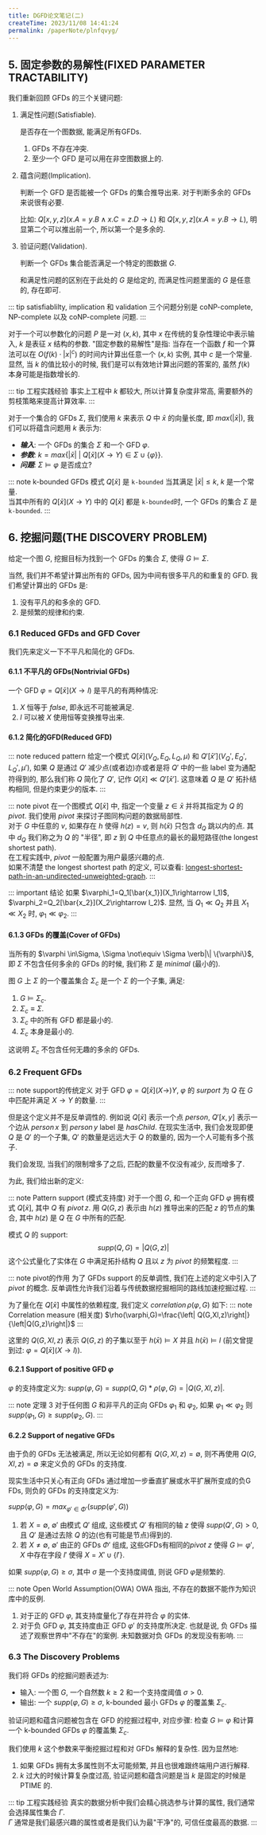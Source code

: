 ```yaml
---
title: DGFD论文笔记(二)
createTime: 2023/11/08 14:41:24
permalink: /paperNote/plnfqvyg/
---
```

## 5. 固定参数的易解性(FIXED PARAMETER TRACTABILITY)
我们重新回顾 GFDs 的三个关键问题:
1. 满足性问题(Satisfiable).

    是否存在一个图数据, 能满足所有GFDs.

    1. GFDs 不存在冲突.
    2. 至少一个 GFD 是可以用在非空图数据上的.

2. 蕴含问题(Implication).

    判断一个 GFD 是否能被一个 GFDs 的集合推导出来. 对于判断多余的 GFDs 来说很有必要.

    比如: $Q[x,y,z](x.A=y.B \wedge x.C=z.D \rightarrow L)$ 和 $Q[x,y,z](x.A=y.B \rightarrow L)$, 明显第二个可以推出前一个, 所以第一个是多余的.

3. 验证问题(Validation).

    判断一个 GFDs 集合能否满足一个特定的图数据 $G$.

    和满足性问题的区别在于此处的 $G$ 是给定的, 而满足性问题里面的 $G$ 是任意的, 存在即可.

::: tip 
satisfiablilty, implication 和 validation 三个问题分别是 coNP-complete, NP-complete 以及 coNP-complete 问题.
:::

对于一个可以参数化的问题 $P$ 是一对 $(x, k)$, 其中 $x$ 在传统的复杂性理论中表示输入, $k$ 是表征 $x$ 结构的参数. "固定参数的易解性"是指: 当存在一个函数 $f$ 和一个算法可以在 $O(f(k)\cdot {\lvert x \rvert}^c)$ 的时间内计算出任意一个 $(x, k)$ 实例, 其中 $c$ 是一个常量. 显然, 当 $k$ 的值比较小的时候, 我们是可以有效地计算出问题的答案的, 虽然 $f(k)$ 本身可能是指数增长的.  

::: tip 工程实践经验
事实上工程中 $k$ 都较大, 所以计算复杂度非常高, 需要额外的剪枝策略来提高计算效率. 
:::

对于一个集合的 GFDs $\Sigma$, 我们使用 $k$ 来表示 $Q$ 中 $\bar{x}$ 的向量长度, 即 $max(\lvert \bar{x} \rvert)$, 我们可以将蕴含问题用 $k$ 表示为:
- ***输入***: 一个 GFDs 的集合 $\Sigma$ 和一个 GFD $\varphi$.
- ***参数***: $k=max\{ \lvert \bar{x} \rvert \ | \ Q[\bar{x}](X \rightarrow Y) \in \Sigma \cup \{\varphi \}  \}$.
- ***问题***: $\Sigma \models \varphi$ 是否成立?

::: note k-bounded GFDs
模式 $Q[\bar{x}]$ 是 `k-bounded` 当其满足 $\lvert \bar{x} \rvert \le k$, $k$ 是一个常量.    
当其中所有的 $Q[\bar{x}](X\rightarrow Y)$ 中的 $Q[\bar{x}]$ 都是 `k-bounded`时, 一个 GFDs 的集合 $\Sigma$ 是 `k-bounded`.
:::

## 6. 挖掘问题(THE DISCOVERY PROBLEM)
给定一个图 $G$, 挖掘目标为找到一个 GFDs 的集合 $\Sigma$, 使得 $G \models \Sigma$.

当然, 我们并不希望计算出所有的 GFDs, 因为中间有很多平凡的和重复的 GFD. 我们希望计算出的 GFDs 是:
1. 没有平凡的和多余的 GFD.
2. 是频繁的规律和约束.

### 6.1 Reduced GFDs and GFD Cover
我们先来定义一下不平凡和简化的 GFDs.

#### 6.1.1 不平凡的 GFDs(Nontrivial GFDs)
一个 GFD $\varphi = Q[\bar{x}](X \rightarrow l)$ 是平凡的有两种情况:
1. $X$ 恒等于 $false$, 即永远不可能被满足.
2. $l$ 可以被 $X$ 使用恒等变换推导出来.

#### 6.1.2 简化的GFD(Reduced GFD)
::: note reduced pattern
给定一个模式 $Q[\bar{x}](V_Q, E_Q, L_Q, \mu)$ 和 $Q'[\bar{x}'](V_Q',E_Q',L_Q',\mu')$, 如果 $Q$ 是通过 $Q'$ 减少点(或者边)亦或者是将 $Q'$ 中的一些 label 变为通配符得到的, 那么我们称 $Q$ 简化了 $Q'$, 记作 $Q[\bar{x}] \ll Q'[\bar{x}']$. 这意味着 $Q$ 是 $Q'$ 拓扑结构相同, 但是约束更少的版本.
:::

::: note pivot
在一个图模式 $Q[\bar{x}]$ 中, 指定一个变量 $z \in \bar{x}$ 并将其指定为 $Q$ 的 $pivot$. 我们使用 $pivot$ 来探讨子图同构问题的数据局部性.    
对于 $G$ 中任意的 $v$, 如果存在 $h$ 使得 $h(z)=v$, 则 $h(\bar{x})$ 只包含 $d_Q$ 跳以内的点. 其中 $d_Q$ 我们称之为 $Q$ 的 "半径", 即 $z$ 到 $Q$ 中任意点的最长的最短路径(the longest shortest path).    
在工程实践中, $pivot$ 一般配置为用户最感兴趣的点.    
如果不清楚 the longest shortest path 的定义, 可以查看: [longest-shortest-path-in-an-undirected-unweighted-graph](https://math.stackexchange.com/questions/4012092/longest-shortest-path-in-an-undirected-unweighted-graph).
:::

::: important 结论
如果 $\varphi_1=Q_1[\bar{x_1}](X_1\rightarrow l_1)$, $\varphi_2=Q_2[\bar{x_2}](X_2\rightarrow l_2)$. 显然, 当 $Q_1 \ll Q_2$ 并且 $X_1 \ll X_2$ 时, $\varphi_1 \ll \varphi_2$.
:::

#### 6.1.3 GFDs 的覆盖(Cover of GFDs)
当所有的 $\varphi \in\Sigma, \Sigma \not\equiv \Sigma \verb|\|  \{\varphi\}$, 即 $\Sigma$ 不包含任何多余的 GFDs 的时候, 我们称 $\Sigma$ 是 $minimal$ (最小的). 

图 $G$ 上 $\Sigma$ 的一个覆盖集合 $\Sigma_c$ 是一个 $\Sigma$ 的一个子集, 满足:
1. $G \models \Sigma_c$.
2. $\Sigma_c \equiv \Sigma$.
3. $\Sigma_c$ 中的所有 GFD 都是最小的.
4. $\Sigma_c$ 本身是最小的.

这说明 $\Sigma_c$ 不包含任何无趣的多余的 GFDs.

### 6.2 Frequent GFDs
::: note support的传统定义
对于 GFD $\varphi =Q[\bar{x}](X \rightarrow) Y$, $\varphi$ 的 $surport$ 为 $Q$ 在 $G$ 中匹配并满足 $X \rightarrow Y$ 的数量. 
::: 

但是这个定义并不是反单调性的. 例如说 $Q[\bar{x}]$ 表示一个点 $person$, $Q'[x,y]$ 表示一个边从 $person \, x$ 到 $person \, y$ label 是 $hasChild$. 在现实生活中, 我们会发现即便 $Q$ 是 $Q'$ 的一个子集, $Q'$ 的数量是远远大于 $Q$ 的数量的, 因为一个人可能有多个孩子. 

我们会发现, 当我们的限制增多了之后, 匹配的数量不仅没有减少, 反而增多了.

为此, 我们给出新的定义:

::: note Pattern support (模式支持度)
对于一个图 $G$, 和一个正向 GFD $\varphi$ 拥有模式 $Q[\bar{x}]$, 其中 $Q$ 有 $pivot \, z$. 用 $Q(G,z)$ 表示由 $h(z)$ 推导出来的匹配 $z$ 的节点的集合, 其中 $h(z)$ 是 $Q$ 在 $G$ 中所有的匹配.

模式 $Q$ 的 support:
$$supp(Q, G)=\left| Q(G,z)\right|$$
这个公式量化了实体在 $G$ 中满足拓扑结构 $Q$ 且以 $z$ 为 $pivot$ 的频繁程度.
::: 

::: note pivot的作用
为了 GFDs support 的反单调性, 我们在上述的定义中引入了 $pivot$ 的概念. 反单调性允许我们沿着与传统数据挖掘相同的路线加速挖掘过程.
:::

为了量化在 $Q[\bar{x}]$ 中属性的依赖程度, 我们定义 $correlation \, \rho(\varphi, G)$ 如下:
::: note Correlation measure (相关度)
$\rho(\varphi,G)=\frac{\left| Q(G,Xl,z)\right|}{\left|Q(G,z)\right|}$
:::

这里的 $Q(G,Xl,z)$ 表示 $Q(G,z)$ 的子集以至于 $h(\bar{x})\models X$ 并且 $h(\bar{x})\models l$ (前文曾提到过: $\varphi=Q[\bar{x}](X\rightarrow l)$).

#### 6.2.1 Support of positive GFD $\varphi$
$\varphi$ 的支持度定义为: $supp(\varphi,G)=supp(Q,G)*\rho(\varphi,G)=\left| Q(G,Xl,z) \right|$.

::: note 定理 3
对于任何图 $G$ 和非平凡的正向 GFDs $\varphi_1$ 和 $\varphi_2$, 如果 $\varphi_1 \ll \varphi_2$ 则 $supp(\varphi_1,G) \ge supp(\varphi_2,G)$.
:::

#### 6.2.2 Support of negative GFDs
由于负的 GFDs 无法被满足, 所以无论如何都有 $Q(G,Xl,z) = \emptyset$, 则不再使用 $Q(G,Xl,z) = \emptyset$ 来定义负的 GFDs 的支持度.

现实生活中只关心有正向 GFDs 通过增加一步垂直扩展或水平扩展所变成的负G FDs, 则负的 GFDs 的支持度定义为:

$supp(\varphi,G)=max_{\varphi' \in \Phi'}(supp(\varphi',G))$

1. 若 $X= \emptyset$, $\emptyset'$ 由模式 $Q'$ 组成, 这些模式 $Q'$ 有相同的轴 $z$ 使得 $supp(Q',G) > 0$, 且 $Q'$ 是通过去除 $Q$ 的边(也有可能是节点)得到的.
2. 若 $X \neq \emptyset$, $\emptyset'$ 由正的 GFDs $\Phi'$ 组成, 这些GFDs有相同的$pivot \ z$ 使得 $G\models \varphi'$, $X$ 中存在字段 $l'$ 使得 $X=X'\cup \{l'\}$.

如果 $supp(\varphi,G) \ge \sigma$, 其中 $\sigma$ 是一个支持度阈值, 则说 GFD $\varphi$是频繁的.

::: note Open World Assumption(OWA)
OWA 指出, 不存在的数据不能作为知识库中的反例.

1. 对于正的 GFD $\varphi$, 其支持度量化了存在并符合 $\varphi$ 的实体.
2. 对于负 GFD $\varphi$, 其支持度由正 GFD $\varphi'$ 的支持度所决定.
也就是说, 负 GFDs 描述了观察世界中"不存在"的案例. 未知数据对负 GFDs 的发现没有影响.
:::

### 6.3 The Discovery Problems
我们将 GFDs 的挖掘问题表述为:
- 输入: 一个图 $G$, 一个自然数 $k \ge 2$ 和一个支持度阈值 $\sigma > 0$.
- 输出: 一个 $supp(\varphi, G) \ge \sigma$, k-bounded 最小 GFDs $\varphi$ 的覆盖集 $\Sigma_c$.

验证问题和蕴含问题被包含在 GFD 的挖掘过程中, 对应步骤: 检查 $G \models \varphi$ 和计算一个 k-bounded GFDs $\varphi$ 的覆盖集 $\Sigma_c$.

我们使用 $k$ 这个参数来平衡挖掘过程和对 GFDs 解释的复杂性. 因为显然地: 

1. 如果 GFDs 拥有太多属性则不太可能频繁, 并且也很难跟终端用户进行解释.
2. $k$ 过大的时候计算复杂度过高, 验证问题和蕴含问题是当 $k$ 是固定的时候是 PTIME 的.

::: tip 工程实践经验
真实的数据分析中我们会精心挑选参与计算的属性, 我们通常会选择属性集合 $\Gamma$.  
$\Gamma$ 通常是我们最感兴趣的属性或者是我们认为最"干净"的, 可信任度最高的数据.
:::
